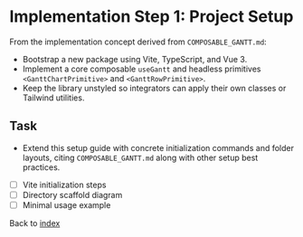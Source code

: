 # Implementation Step 1: Project Setup

From the implementation concept derived from `COMPOSABLE_GANTT.md`:

- Bootstrap a new package using Vite, TypeScript, and Vue 3.
- Implement a core composable `useGantt` and headless primitives `<GanttChartPrimitive>` and `<GanttRowPrimitive>`.
- Keep the library unstyled so integrators can apply their own classes or Tailwind utilities.

## Task
- Extend this setup guide with concrete initialization commands and folder layouts, citing `COMPOSABLE_GANTT.md` along with other setup best practices.
- [ ] Vite initialization steps
- [ ] Directory scaffold diagram
- [ ] Minimal usage example

Back to [index](index.md)
